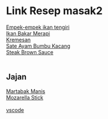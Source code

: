 # Link Resep masak2
[Empek-empek ikan tengiri](https://github.com/RaditaCode/masak/blob/main/empek_empek_ikan_tengiri.md)<br>
[Ikan Bakar Merapi](https://github.com/RaditaCode/masak/blob/main/ikan_bakar_merapi.md)<br>
[Kremesan](https://github.com/RaditaCode/masak/blob/main/kremesan.md)<br>
[Sate Ayam Bumbu Kacang](https://github.com/RaditaCode/masak/blob/main/sate_ayam_bumbu_kacang.md)<br>
[Steak Brown Sauce](https://github.com/RaditaCode/masak/blob/main/steak_brown_sauce.md)<br>
<br>
## Jajan
[Martabak Manis](https://github.com/RaditaCode/masak/blob/main/%5Bjajan%5D%20mozarella_stick.md)<br>
[Mozarella Stick](https://github.com/RaditaCode/masak/blob/main/%5Bjajan%5D%20mozarella_stick.md)<br>
<br>
[vscode](https://vscode.dev/github/raditacode/masak)

